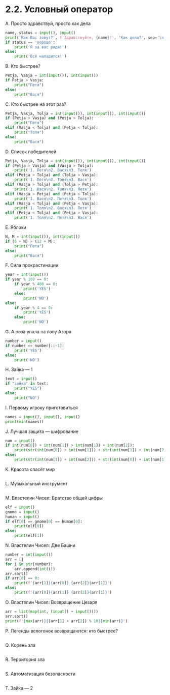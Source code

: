 # 2.2. Условный оператор

A. Просто здравствуй, просто как дела
```python
name, status = input(), input()
print('Как Вас зовут?', f'Здравствуйте, {name}!', 'Как дела?', sep='\n')
if status == 'хорошо':
    print('Я за вас рада!')
else:
    print('Всё наладится!')
```

B. Кто быстрее?
```python
Petja, Vasja = int(input()), int(input())
if Petja > Vasja:
    print("Петя")
else:
    print("Вася")
```

C. Кто быстрее на этот раз?
```python
Petja, Vasja, Tolja = int(input()), int(input()), int(input())
if (Petja > Vasja) and (Petja > Tolja):
    print("Петя")
elif (Vasja < Tolja) and (Petja < Tolja):
    print("Толя")
else:
    print("Вася")
```

D. Список победителей
```python
Petja, Vasja, Tolja = int(input()), int(input()), int(input())
if (Petja > Vasja) and (Vasja > Tolja):
    print('1. Петя\n2. Вася\n3. Толя')
elif (Petja > Tolja) and (Tolja > Vasja):
    print('1. Петя\n2. Толя\n3. Вася')
elif (Vasja > Tolja) and (Tolja > Petja):
    print('1. Вася\n2. Толя\n3. Петя')
elif (Vasja > Petja) and (Petja > Tolja):
    print('1. Вася\n2. Петя\n3. Толя')
elif (Vasja < Tolja) and (Petja < Vasja):
    print('1. Толя\n2. Вася\n3. Петя')
elif (Petja < Tolja) and (Petja > Vasja):
    print('1. Толя\n2. Петя\n3. Вася')
```

E. Яблоки
```python
N, M = int(input()), int(input())
if (6 + N) > (12 + M):
    print("Петя")
else:
    print("Вася")
```

F. Сила прокрастинации
```python
year = int(input())
if year % 100 == 0:
    if year % 400 == 0:
        print('YES')
    else: 
        print('NO')
else:
    if year % 4 == 0:
        print('YES')
    else: 
        print('NO')
```

G. А роза упала на лапу Азора
```python
number = input()
if number == number[::-1]:
    print('YES')
else: 
    print('NO')
```

H. Зайка — 1
```python
text = input()
if "зайка" in text:
    print("YES")
else:
    print("NO")
```

I. Первому игроку приготовиться
```python
names = input(), input(), input()
print(min(names))
```

J. Лучшая защита — шифрование
```python
num = input()
if int(num[0]) + int(num[1]) > int(num[1]) + int(num[2]):
    print(str(int(num[0]) + int(num[1])) + str(int(num[1]) + int(num[2])))
else:
    print(str(int(num[1]) + int(num[2])) + str(int(num[0]) + int(num[1])))
```

K. Красота спасёт мир
```python

```

L. Музыкальный инструмент
```python

```

M. Властелин Чисел: Братство общей цифры
```python
elf = input()
gnome = input()
human = input()
if elf[0] == gnome[0] == human[0]:
    print(elf[0])
else:
    print(elf[1])
```

N. Властелин Чисел: Две Башни
```python
number = int(input())
arr = []
for i in str(number):
    arr.append(int(i))
arr.sort()
if arr[0] == 0:
    print(f'{arr[1]}{arr[0]} {arr[2]}{arr[1]}')
else:
    print(f'{arr[0]}{arr[1]} {arr[2]}{arr[1]}')
```

O. Властелин Чисел: Возвращение Цезаря
```python
arr = list(map(int, (input() + input())))
arr.sort()
print(f'{max(arr)}{(arr[1] + arr[2]) % 10}{min(arr)}')
```

P. Легенды велогонок возвращаются: кто быстрее?
```python

```

Q. Корень зла
```python

```

R. Территория зла
```python

```

S. Автоматизация безопасности
```python

```

T. Зайка — 2
```python

```
